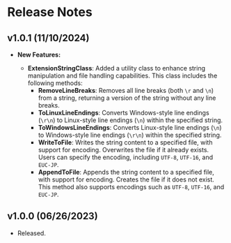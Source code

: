 # Release Notes

## v1.0.1 (11/10/2024)

* **New Features:**

  - **ExtensionStringClass**: Added a utility class to enhance string manipulation and file handling capabilities. This class includes the following methods:
    - **RemoveLineBreaks**: Removes all line breaks (both `\r` and `\n`) from a string, returning a version of the string without any line breaks.
    - **ToLinuxLineEndings**: Converts Windows-style line endings (`\r\n`) to Linux-style line endings (`\n`) within the specified string.
    - **ToWindowsLineEndings**: Converts Linux-style line endings (`\n`) to Windows-style line endings (`\r\n`) within the specified string.
    - **WriteToFile**: Writes the string content to a specified file, with support for encoding. Overwrites the file if it already exists. Users can specify the encoding, including `UTF-8`, `UTF-16`, and `EUC-JP`.
    - **AppendToFile**: Appends the string content to a specified file, with support for encoding. Creates the file if it does not exist. This method also supports encodings such as `UTF-8`, `UTF-16`, and `EUC-JP`.


## v1.0.0 (06/26/2023)

* Released.
